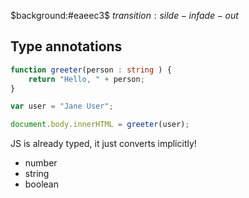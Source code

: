 $background:#eaeec3$
$transition:silde-in fade-out$
## Type annotations

```typescript
function greeter(person : string ) {
    return "Hello, " + person;
}

var user = "Jane User";

document.body.innerHTML = greeter(user);                    

```

JS is already typed, it just converts implicitly!
- number
- string
- boolean

